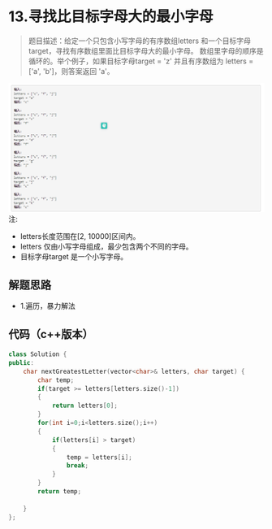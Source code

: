 # 13.寻找比目标字母大的最小字母

>题目描述：给定一个只包含小写字母的有序数组letters 和一个目标字母 target，寻找有序数组里面比目标字母大的最小字母。
数组里字母的顺序是循环的。举个例子，如果目标字母target = 'z' 并且有序数组为 letters = ['a', 'b']，则答案返回 'a'。

![示例](images\二分查找_13.png)
注:
+ letters长度范围在[2, 10000]区间内。
+ letters 仅由小写字母组成，最少包含两个不同的字母。
+ 目标字母target 是一个小写字母。

## 解题思路

+ 1.遍历，暴力解法

## 代码（c++版本）

```c++
class Solution {
public:
    char nextGreatestLetter(vector<char>& letters, char target) {
        char temp;
        if(target >= letters[letters.size()-1])
        {
            return letters[0];
        }
        for(int i=0;i<letters.size();i++)
        {
            if(letters[i] > target)
            {
                temp = letters[i];
                break;
            }
        }
        return temp;

    }
};
```
